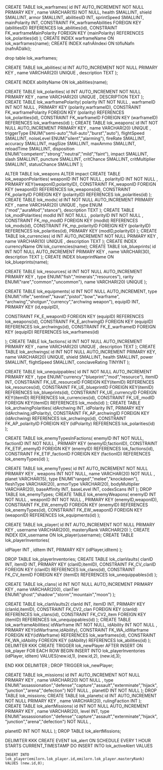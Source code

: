 CREATE TABLE lok_warframes(
  id INT AUTO_INCREMENT NOT NULL PRIMARY KEY ,
  name VARCHAR(15) NOT NULL,
  health SMALLINT,
  shield SMALLINT,
  armor SMALLINT,
  abilitiesID INT,
  sprintSpeed SMALLINT,
  mainPolarity INT,
  CONSTRAINT FK_warframeAbilities FOREIGN KEY (abilitiesID)
    REFERENCES lok_abilities(id),
  CONSTRAINT FK_warframeMainPolarity FOREIGN KEY (mainPolarity)
    REFERENCES lok_polarities(id)
);
CREATE INDEX warframeName ON lok_warframes(name);
CREATE INDEX nafnÁIndexi ON töfluNafn (nafnÁDálki);

drop table lok_warframes;

CREATE TABLE lok_abilities(
  id INT AUTO_INCREMENT NOT NULL PRIMARY KEY ,
  name VARCHAR(20) UNIQUE ,
  description TEXT
);

CREATE INDEX abilityName ON lok_abilities(name);

CREATE TABLE lok_polarities(
  id INT AUTO_INCREMENT NOT NULL PRIMARY KEY ,
  name VARCHAR(20) UNIQUE ,
  DESCRIPTION TEXT
);
CREATE TABLE lok_warframePolarity(
  polarity INT NOT NULL  ,
  warframeID INT NOT NULL ,
  PRIMARY KEY (polarity,warframeID),
  CONSTRAINT FK_warframePolarity FOREIGN KEY (polarity)
    REFERENCES lok_polarities(id),
  CONSTRAINT FK_warframeID FOREIGN KEY (warframeID)
    REFERENCES lok_warframes(id)
);
CREATE TABLE lok_weapons(
  id INT NOT NULL AUTO_INCREMENT PRIMARY KEY ,
  name VARCHAR(20) UNIQUE ,
  triggerType ENUM("semi-auto","full-auto","burst","auto"),
  flightSpeed SMALLINT,
  noiseLevel ENUM("silent","alarming"),
  fireRate SMALLINT,
  accuracy SMALLINT,
  magSize SMALLINT,
  maxAmmo SMALLINT,
  reloadTime SMALLINT,
  disposition ENUM("competent","strong","neutral","mild","faint"),
  impact SMALLINT,
  slash SMALLINT,
  puncture SMALLINT,
  critChance SMALLINT,
  critMultiplier SMALLINT,
  statusChance SMALLINT
);

ALTER TABLE lok_weapons
    ALTER impact
CREATE TABLE lok_weaponPolarities(
  weaponID INT NOT NULL ,
  polarityID INT NOT NULL ,
  PRIMARY KEY(weaponID,polarityID),
  CONSTRAINT FK_weaponID FOREIGN KEY (weaponID)
    REFERENCES lok_weapons(id),
  CONSTRAINT FK_polarityID FOREIGN KEY (polarityID)
    REFERENCES lok_polarities(id)
);
CREATE TABLE lok_mods(
  id INT NOT NULL AUTO_INCREMENT PRIMARY KEY ,
  name VARCHAR(20) UNIQUE ,
  type ENUM ("mod","auraMod","stance"),
  description TEXT
);
CREATE TABLE lok_modPolarities(
  modId INT NOT NULL ,
  polarityID INT NOT NULL ,
  CONSTRAINT FK_mp_modID FOREIGN KEY (modId)
    REFERENCES lok_mods(id),
  CONSTRAINT FK_mp_polarityID FOREIGN KEY (polarityID)
    REFERENCES lok_polarities(id),
  PRIMARY KEY (modID,polarityID)
);
CREATE TABLE lok_currencies(
  id INT AUTO_INCREMENT NOT NULL PRIMARY KEY ,
  name VARCHAR(10) UNIQUE ,
  description TEXT
);
CREATE INDEX currencyName ON lok_currencies(name);
CREATE TABLE lok_blueprints(
  id INT NOT NULL AUTO_INCREMENT PRIMARY KEY ,
  name VARCHAR(30),
  description TEXT
);
CREATE INDEX blueprintName ON lok_blueprints(name);

CREATE TABLE lok_resources(
  id INT NOT NULL AUTO_INCREMENT PRIMARY KEY ,
  type ENUM("fish","minerals","resources"),
  rarity ENUM("rare","common","uncommon"),
  name VARCHAR(20) UNIQUE
);

CREATE TABLE lok_equipments(
  id INT NOT NULL AUTO_INCREMENT,
  type ENUM("rifle","sentinel","kavat","pistol","bow","warframe",
  "archwing","shotgun","currency","archwing weapon"),
  equipID INT,
  PRIMARY KEY (id,equipID),

  CONSTRAINT FK_E_weaponID FOREIGN KEY (equipID)
    REFERENCES lok_weapons(id),
  CONSTRAINT FK_E_archwingID FOREIGN KEY (equipID)
    REFERENCES lok_archwings(id),
  CONSTRAINT FK_E_warframeID FOREIGN KEY (equipID)
    REFERENCES lok_warframes(id)

);
CREATE TABLE lok_factions(
  id INT NOT NULL AUTO_INCREMENT PRIMARY KEY ,
  name VARCHAR(20) UNIQUE ,
  description TEXT
);
CREATE TABLE lok_archwings(
  id INT NOT NULL AUTO_INCREMENT PRIMARY KEY,
  name VARCHAR(20) UNIQUE,
  shield SMALLINT,
  health SMALLINT,
  power SMALLINT,
  flightSpeed SMALLINT,
  conclaveRating TINYINT
);

CREATE TABLE lok_unequippables(
  id INT NOT NULL AUTO_INCREMENT PRIMARY KEY ,
  type ENUM("currency","blueprint","mod","resource"),
  itemID INT,
  CONSTRAINT FK_UE_resourceID FOREIGN KEY(itemID)
    REFERENCES lok_resources(id),
  CONSTRAINT FK_UE_blueprintID FOREIGN KEY(itemID)
    REFERENCES lok_blueprints(id),
  CONSTRAINT FK_UE_currencyID FOREIGN KEY(itemID)
    REFERENCES lok_currencies(id),
  CONSTRAINT FK_UE_modID FOREIGN KEY(itemID)
    REFERENCES lok_mods(id)
);
CREATE TABLE lok_archwingPolarities(
  idArchwing INT,
  idPolarity INT,
  PRIMARY KEY (idArchwing,idPolarity),
  CONSTRAINT FK_AP_archwingID FOREIGN KEY (idArchwing)
    REFERENCES lok_archwings(id),
  CONSTRAINT FK_AP_polarityID FOREIGN KEY (idPolarity)
    REFERENCES lok_polarities(id)
);

CREATE TABLE lok_enemyTypesInFactions(
  enemyID INT NOT NULL,
  factionID INT NOT NULL ,
  PRIMARY KEY (enemyID,factionID),
  CONSTRAINT FK_ETIF_enemyID FOREIGN KEY (enemyID)
    REFERENCES lok_factions(id),
  CONSTRAINT FK_ETIF_factionID FOREIGN KEY (factionID)
    REFERENCES lok_enemyTypes(id)
);

CREATE TABLE lok_enemyTypes(
  id INT AUTO_INCREMENT NOT NULL PRIMARY KEY ,
  weapons INT NOT NULL,
  name VARCHAR(20) NOT NULL ,
  planet VARCHAR(15),
  type ENUM("ranged","melee","knockdown"),
  fleshType VARCHAR(20),
  armorType VARCHAR(20),
  bodyMultiplier VARCHAR(20),
  baseAffinity INT,
  baseLevel INT,
  codexScans INT
);
DROP TABLE lok_enemyTypes;
CREATE TABLE lok_enemyWeapons(
  enemyID INT NOT NULL ,
  weaponID INT NOT NULL ,
  PRIMARY KEY (enemyID,weaponID),
  CONSTRAINT FK_EW_enemyID FOREIGN KEY (enemyID)
    REFERENCES lok_enemyTypes(id),
  CONSTRAINT FK_EW_weaponID FOREIGN KEY (weaponID)
    REFERENCES lok_equipments(id)
);

CREATE TABLE lok_player(
  id INT AUTO_INCREMENT NOT NULL PRIMARY KEY  ,
  username VARCHAR(200),
  masteryRank VARCHAR(20)
);
CREATE INDEX IDX_username ON lok_player(username);
CREATE TABLE lok_playerInventories(

  idPlayer INT ,
  idItem INT,
  PRIMARY KEY (idPlayer,idItem)
);

DROP TABLE lok_playerInventories;
CREATE TABLE lok_clanVaults(
  clanID INT,
  itemID INT,
  PRIMARY KEY (clanID,itemID),
  CONSTRAINT FK_CV_clanID FOREIGN KEY (clanID)
    REFERENCES lok_clans(id),
  CONSTRAINT FK_CV_itemID FOREIGN KEY (itemID)
    REFERENCES lok_unequippables(id)
);


CREATE TABLE lok_clans(
  id  INT NOT NULL AUTO_INCREMENT PRIMARY KEY ,
  name VARCHAR(200),
  clanTier ENUM("ghost","shadow","storm","mountain","moon")
);

CREATE TABLE lok_clanVaults2(
  clanId INT,
  itemID INT,
  PRIMARY KEY (clanId,itemID),
  CONSTRAINT FK_CV2_clan FOREIGN KEY (clanId)
    REFERENCES lok_clans(id),
  CONSTRAINT FK_CV2_item FOREIGN KEY (itemID)
    REFERENCES lok_unequippables(id)
);
CREATE TABLE lok_warframeAbilities(
  idWarframe INT NOT NULL,
  idAbility INT NOT NULL ,
  PRIMARY KEY(idWarframe,idAbility),
  CONSTRAINT  FK_WA_idWarframe FOREIGN KEY(idWarframe)
    REFERENCES lok_warframes(id),
  CONSTRAINT FK_WA_idAbility FOREIGN KEY (idAbility)
    REFERENCES lok_abilities(id)
);
DELIMITER KKK
CREATE TRIGGER lok_newPlayer
    AFTER INSERT ON lok_player FOR EACH ROW
  BEGIN
    INSERT INTO lok_playerInventories (idPlayer, idItem) VALUES(new.id,1),
    (new.id,2),
    (new.id,3);

  END KKK
DELIMITER ;
DROP TRIGGER lok_newPlayer;

CREATE TABLE lok_missions(
  id INT AUTO_INCREMENT NOT NULL PRIMARY KEY ,
  name VARCHAR(20) NOT NULL ,
  type ENUM("assassionation","defense","capture","assault","exterminate","hijack","junction","arena","defection") NOT NULL ,
  planetID INT NOT NULL
);
DROP TABLE lok_missions;
CREATE TABLE lok_planets(
  id INT AUTO_INCREMENT NOT NULL PRIMARY KEY ,
  name VARCHAR(20),
  rulingFaction INT
);
CREATE TABLE lok_alertMissions(
  id INT NOT NULL  AUTO_INCREMENT PRIMARY KEY ,
  name VARCHAR(20),
  level INT,
    type ENUM("assassionation","defense","capture","assault","exterminate","hijack","junction","arena","defection") NOT NULL ,

  planetID INT NOT NULL
);
DROP TABLE lok_alertMissions;

DELIMITER KKK
CREATE EVENT lok_alert
  ON SCHEDULE EVERY 1 HOUR
  STARTS CURRENT_TIMESTAMP DO
  INSERT INTO lok_activeAlert VALUES

    INSERT INTO lok_player(emilorn.lok_player.id,emilorn.lok_player.masteryRank) VALUES (new.id,0);


